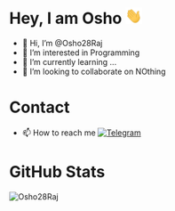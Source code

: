 # Hey, I am Osho <img src="https://raw.githubusercontent.com/ABSphreak/ABSphreak/master/gifs/Hi.gif" width="30px">
- 👋 Hi, I’m @Osho28Raj
- 👀 I’m interested in Programming
- 🌱 I’m currently learning ...
- 💞️ I’m looking to collaborate on NOthing
# Contact
- 📫 How to reach me [![Telegram](https://img.shields.io/badge/telegram-1b77FF.svg?style=for-the-badge&logo=telegram)](https://t.me/o_s_h_o_r_a_j)
# GitHub Stats
<p><img align="left"> <img width = "500" height = "170" src="https://github-readme-stats.vercel.app/api?username=Osho28Raj&show_icons=true&locale=en" alt="Osho28Raj"/></p>
<!---
Osho28Raj/Osho28Raj is a ✨ special ✨ repository because its `README.md` (this file) appears on your GitHub profile.
You can click the Preview link to take a look at your changes.
--->
